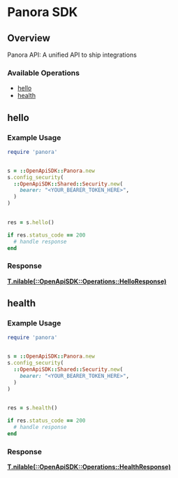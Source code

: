 # Panora SDK


## Overview

Panora API: A unified API to ship integrations

### Available Operations

* [hello](#hello)
* [health](#health)

## hello

### Example Usage

```ruby
require 'panora'


s = ::OpenApiSDK::Panora.new
s.config_security(
  ::OpenApiSDK::Shared::Security.new(
    bearer: "<YOUR_BEARER_TOKEN_HERE>",
  )
)

    
res = s.hello()

if res.status_code == 200
  # handle response
end

```


### Response

**[T.nilable(::OpenApiSDK::Operations::HelloResponse)](../../models/operations/helloresponse.md)**


## health

### Example Usage

```ruby
require 'panora'


s = ::OpenApiSDK::Panora.new
s.config_security(
  ::OpenApiSDK::Shared::Security.new(
    bearer: "<YOUR_BEARER_TOKEN_HERE>",
  )
)

    
res = s.health()

if res.status_code == 200
  # handle response
end

```


### Response

**[T.nilable(::OpenApiSDK::Operations::HealthResponse)](../../models/operations/healthresponse.md)**

